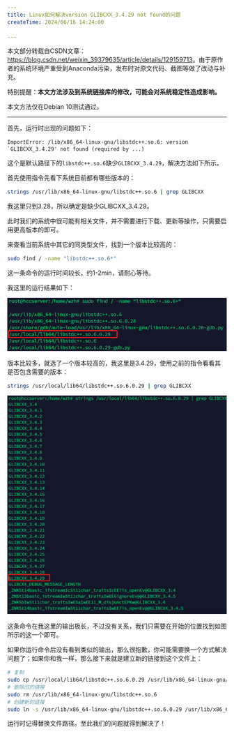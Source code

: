 ```yaml
---
title: Linux如何解决version GLIBCXX_3.4.29 not found的问题
createTime: 2024/06/16 14:24:00

---
```


本文部分转载自CSDN文章：<https://blog.csdn.net/weixin_39379635/article/details/129159713>。由于原作者的系统环境严重受到Anaconda污染，发布时对原文代码、截图等做了改动与补充。

特别提醒：**本文方法涉及到系统链接库的修改，可能会对系统稳定性造成影响。**

本文方法仅在Debian 10测试通过。

---

首先，运行时出现的问题如下：

```
ImportError: /lib/x86_64-linux-gnu/libstdc++.so.6: version `GLIBCXX_3.4.29' not found (required by ...)
```

这个是默认路径下的`libstdc++.so.6`缺少`GLIBCXX_3.4.29`，解决方法如下所示。

首先使用指令先看下系统目前都有哪些版本的：

```bash
strings /usr/lib/x86_64-linux-gnu/libstdc++.so.6 | grep GLIBCXX
```

我这里只到3.28，所以确定是缺少GLIBCXX_3.4.29。

此时我们的系统中很可能有相关文件，并不需要进行下载、更新等操作，只需要启用更高版本的即可。

来查看当前系统中其它的同类型文件，找到一个版本比较高的：

```bash
sudo find / -name "libstdc++.so.6*"
```

这一条命令的运行时间较长，约1-2min，请耐心等待。

我这里的运行结果如下：

![](../images/8a60333afdb208858ac1c42e6ad9c95a.png)

版本比较多，就选了一个版本较高的，我这里是3.4.29，使用之前的指令看看其是否包含需要的版本：

```bash
strings /usr/local/lib64/libstdc++.so.6.0.29 | grep GLIBCXX
```

![](../images/5506678d1da35662bb8b2507aeff31e5.png)

这条命令在我这里的输出极长，不过没有关系，我们只需要在开始的位置找到如图所示的这一个即可。

如果你运行命令后没有看到类似的输出，那么很抱歉，你可能需要换一个方式解决问题了；如果你和我一样，那么接下来就是建立新的链接到这个文件上：

```bash
# 复制
sudo cp /usr/local/lib64/libstdc++.so.6.0.29 /usr/lib/x86_64-linux-gnu/
# 删除旧的链接
sudo rm /usr/lib/x86_64-linux-gnu/libstdc++.so.6
# 创建新的链接
sudo ln -s /usr/lib/x86_64-linux-gnu/libstdc++.so.6.0.29 /usr/lib/x86_64-linux-gnu/libstdc++.so.6
```

运行时记得替换文件路径。至此我们的问题就得到解决了！
